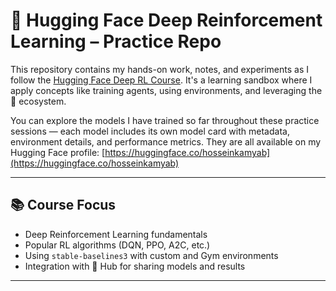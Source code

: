 # 🤖 Hugging Face Deep Reinforcement Learning – Practice Repo

This repository contains my hands-on work, notes, and experiments as I follow the [Hugging Face Deep RL Course](https://huggingface.co/learn/deep-rl-course/). It's a learning sandbox where I apply concepts like training agents, using environments, and leveraging the 🤗 ecosystem.

You can explore the models I have trained so far throughout these practice sessions — each model includes its own model card with metadata, environment details, and performance metrics. They are all available on my Hugging Face profile: [https://huggingface.co/hosseinkamyab](https://huggingface.co/hosseinkamyab)

---

## 📚 Course Focus

- Deep Reinforcement Learning fundamentals
- Popular RL algorithms (DQN, PPO, A2C, etc.)
- Using `stable-baselines3` with custom and Gym environments
- Integration with 🤗 Hub for sharing models and results

---
